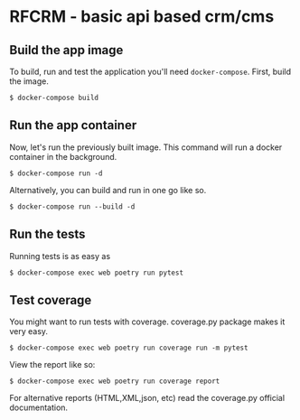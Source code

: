 # RFCRM - basic api based crm/cms

## Build the app image

To build, run and test the application you'll need `docker-compose`. First, build the image.

```
$ docker-compose build
```

## Run the app container

Now, let's run the previously built image. This command will run a docker container in the background.

```
$ docker-compose run -d
```

Alternatively, you can build and run in one go like so.

```
$ docker-compose run --build -d
```

## Run the tests

Running tests is as easy as

```
$ docker-compose exec web poetry run pytest
```

## Test coverage

You might want to run tests with coverage. coverage.py package makes it very easy.

```
$ docker-compose exec web poetry run coverage run -m pytest
```

View the report like so:

```
$ docker-compose exec web poetry run coverage report
```

For alternative reports (HTML,XML,json, etc) read the coverage.py official documentation.
